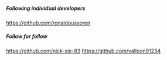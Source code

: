 
##### Following individual developers

https://github.com/ronaldoussoren

##### Follow for follow

https://github.com/nick-xie-83
https://github.com/valloon91234

